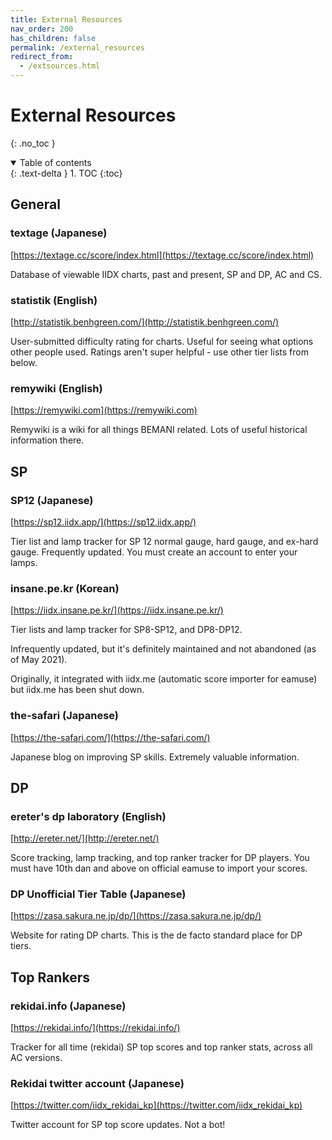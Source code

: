 ```yaml
---
title: External Resources
nav_order: 200
has_children: false
permalink: /external_resources
redirect_from:
  - /extsources.html
---
```


# External Resources
{: .no_toc }

<details open markdown="block">
  <summary>
    Table of contents
  </summary>
  {: .text-delta }
1. TOC
{:toc}
</details>

## General

### textage (Japanese)

[https://textage.cc/score/index.html](https://textage.cc/score/index.html)

Database of viewable IIDX charts, past and present, SP and DP, AC and CS.

### statistik (English)

[http://statistik.benhgreen.com/](http://statistik.benhgreen.com/)

User-submitted difficulty rating for charts. Useful for seeing what options other people used. Ratings aren't super helpful - use other tier lists from below.

### remywiki (English)

[https://remywiki.com](https://remywiki.com)

Remywiki is a wiki for all things BEMANI related. Lots of useful historical information there.

## SP

### SP12 (Japanese)

[https://sp12.iidx.app/](https://sp12.iidx.app/)

Tier list and lamp tracker for SP 12 normal gauge, hard gauge, and ex-hard gauge. Frequently updated. You must create an account to enter your lamps.

### insane.pe.kr (Korean)

[https://iidx.insane.pe.kr/](https://iidx.insane.pe.kr/)

Tier lists and lamp tracker for SP8-SP12, and DP8-DP12.

Infrequently updated, but it's definitely maintained and not abandoned (as of May 2021).

Originally, it integrated with iidx.me (automatic score importer for eamuse) but iidx.me has been shut down.

### the-safari (Japanese)

[https://the-safari.com/](https://the-safari.com/)

Japanese blog on improving SP skills. Extremely valuable information.

## DP

### ereter's dp laboratory (English)

[http://ereter.net/](http://ereter.net/)

Score tracking, lamp tracking, and top ranker tracker for DP players. You must have 10th dan and above on official eamuse to import your scores.

### DP Unofficial Tier Table (Japanese)

[https://zasa.sakura.ne.jp/dp/](https://zasa.sakura.ne.jp/dp/)

Website for rating DP charts. This is the de facto standard place for DP tiers.

## Top Rankers

### rekidai.info (Japanese)

[https://rekidai.info/](https://rekidai.info/)

Tracker for all time (rekidai) SP top scores and top ranker stats, across all AC versions.

### Rekidai twitter account (Japanese)

[https://twitter.com/iidx_rekidai_kp](https://twitter.com/iidx_rekidai_kp)

Twitter account for SP top score updates. Not a bot!
